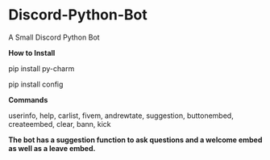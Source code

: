 # Discord-Python-Bot
A Small Discord Python Bot

**How to Install**

pip install py-charm

pip install config

**Commands**

userinfo,
help,
carlist,
fivem,
andrewtate,
suggestion,
buttonembed,
createembed,
clear,
bann,
kick

**The bot has a suggestion function to ask questions and a welcome embed as well as a leave embed.**

